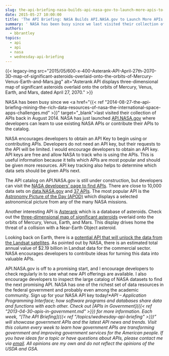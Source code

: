 ```yaml
---
slug: the-api-briefing-nasa-builds-api-nasa-gov-to-launch-more-apis-to-developers
date: 2015-05-27 10:00:00
title: 'The API Briefing: NASA Builds API.NASA.gov to Launch More APIs to Developers'
summary: ' NASA has been busy since we last visited their collection of APIs back in August 2014. NASA has just launched API.NASA.gov where developers can learn to use existing NASA'
authors:
  - bbrantley
topics:
  - api
  - api
  - nasa
  - wednesday-api-briefing
---
```


{{< legacy-img src="2015/05/600-x-400-Asterank-API-April-27th-2070-3D-map-of-significant-asteroids-overlaid-onto-the-orbits-of-Mercury-Venus-Earth-and-Mars.jpg" alt="Asterank API displays three-dimensional map of significant asteroids overlaid onto the orbits of Mercury, Venus, Earth, and Mars, dated April 27, 2070." >}}

NASA has been busy since we <a href="{{< ref "2014-08-27-the-api-briefing-mining-the-rich-data-resources-of-nasa-the-international-space-apps-challenges.md" >}}" target="_blank">last visited their collection of APIs back in August 2014</a>. NASA has just launched <a href="http://api.nasa.gov/" target="_blank">API.NASA.gov</a> where developers can learn to use existing NASA APIs or contribute their APIs to the catalog.

NASA encourages developers to obtain an API Key to begin using or contributing APIs. Developers do not need an API key, but their requests to the API will be limited. I would encourage developers to obtain an API key. API keys are free and allow NASA to track who is using the APIs. This is useful information because it tells which APIs are most popular and should be given more resources. API key tracking also helps to determine which data sets should be given APIs next.

The API catalog on API.NASA.gov is still under construction, but developers can visit the <a href="https://data.nasa.gov/data" target="_blank">NASA developers’ page to find APIs</a>. There are close to 10,000 data sets on <a href="https://data.nasa.gov/data" target="_blank">data.NASA.gov</a> and <a href="https://data.nasa.gov/developer" target="_blank">37 APIs</a>. The most popular API is the <a href="https://api.nasa.gov/api.html#apod" target="_blank">Astronomy Picture of the Day (APOD)</a> which displays a selected astronomical picture from any of the many NASA missions.

Another interesting API is <a href="http://www.asterank.com/api" target="_blank">Asterank</a> which is a database of asteroids. Check out the <a href="http://www.asterank.com/3d/" target="_blank">three-dimensional map of significant asteroids</a> overlaid onto the orbits of Mercury, Venus, Earth, and Mars. This display drives home the threat of a collision with a Near-Earth Object asteroid.

Looking back on Earth, there is a <a href="https://api.nasa.gov/api.html#earth" target="_blank">potential API that will unlock the data from the Landsat satellites</a>. As pointed out by NASA, there is an estimated total annual value of $2.19 billion in Landsat data for the commercial sector. NASA encourages developers to contribute ideas for turning this data into valuable APIs.

API.NASA.gov is off to a promising start, and I encourage developers to check regularly in to see what new API offerings are available. I also encourage developers to inspect the large catalog of NASA datasets to find the next promising API. NASA has one of the richest set of data resources in the federal government and probably even among the academic community. Sign up for your NASA API key today!_*API – Application Programming Interface; how software programs and databases share data and functions with each other. Check out [APIs in Government]({{< ref "2013-04-30-apis-in-government.md" >}}) for more information._
_Each week, “[The API Briefing]({{< ref "/topics/wednesday-api-briefing" >}})” will showcase government APIs and the latest API news and trends. Visit this column every week to learn how government APIs are transforming government and improving government services for the American people. If you have ideas for a topic or have questions about APIs, please contact me via <a href="mailto:%20bill.brantley@wdc.usda.gov" target="_blank">email</a>. All opinions are my own and do not reflect the opinions of the USDA and GSA._